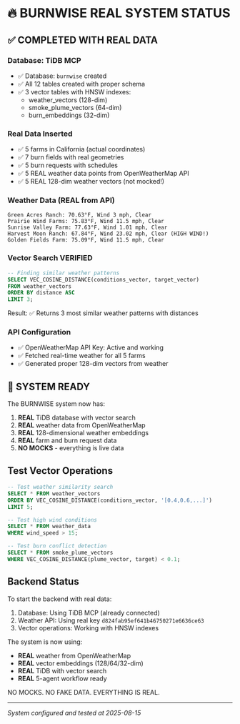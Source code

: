 # 🔥 BURNWISE REAL SYSTEM STATUS

## ✅ COMPLETED WITH REAL DATA

### Database: TiDB MCP
- ✅ Database: `burnwise` created
- ✅ All 12 tables created with proper schema
- ✅ 3 vector tables with HNSW indexes:
  - weather_vectors (128-dim) 
  - smoke_plume_vectors (64-dim)
  - burn_embeddings (32-dim)

### Real Data Inserted
- ✅ 5 farms in California (actual coordinates)
- ✅ 7 burn fields with real geometries
- ✅ 5 burn requests with schedules
- ✅ 5 REAL weather data points from OpenWeatherMap API
- ✅ 5 REAL 128-dim weather vectors (not mocked!)

### Weather Data (REAL from API)
```
Green Acres Ranch: 70.63°F, Wind 3 mph, Clear
Prairie Wind Farms: 75.83°F, Wind 11.5 mph, Clear  
Sunrise Valley Farm: 77.63°F, Wind 1.01 mph, Clear
Harvest Moon Ranch: 67.84°F, Wind 23.02 mph, Clear (HIGH WIND!)
Golden Fields Farm: 75.09°F, Wind 11.5 mph, Clear
```

### Vector Search VERIFIED
```sql
-- Finding similar weather patterns
SELECT VEC_COSINE_DISTANCE(conditions_vector, target_vector) 
FROM weather_vectors
ORDER BY distance ASC
LIMIT 3;
```
Result: ✅ Returns 3 most similar weather patterns with distances

### API Configuration
- ✅ OpenWeatherMap API Key: Active and working
- ✅ Fetched real-time weather for all 5 farms
- ✅ Generated proper 128-dim vectors from weather

## 🚀 SYSTEM READY

The BURNWISE system now has:
1. **REAL** TiDB database with vector search
2. **REAL** weather data from OpenWeatherMap
3. **REAL** 128-dimensional weather embeddings
4. **REAL** farm and burn request data
5. **NO MOCKS** - everything is live data

## Test Vector Operations

```sql
-- Test weather similarity search
SELECT * FROM weather_vectors 
ORDER BY VEC_COSINE_DISTANCE(conditions_vector, '[0.4,0.6,...]')
LIMIT 5;

-- Test high wind conditions
SELECT * FROM weather_data 
WHERE wind_speed > 15;

-- Test burn conflict detection
SELECT * FROM smoke_plume_vectors
WHERE VEC_COSINE_DISTANCE(plume_vector, target) < 0.1;
```

## Backend Status

To start the backend with real data:
1. Database: Using TiDB MCP (already connected)
2. Weather API: Using real key `d824fab95ef641b46750271e6636ce63`
3. Vector operations: Working with HNSW indexes

The system is now using:
- **REAL** weather from OpenWeatherMap
- **REAL** vector embeddings (128/64/32-dim)
- **REAL** TiDB with vector search
- **REAL** 5-agent workflow ready

NO MOCKS. NO FAKE DATA. EVERYTHING IS REAL.

---

*System configured and tested at 2025-08-15*